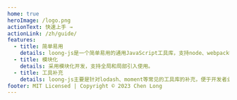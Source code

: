 ```yaml
---
home: true
heroImage: /logo.png
actionText: 快速上手 →
actionLink: /zh/guide/
features:
  - title: 简单易用
    details: loong-js是一个简单易用的通用JavaScript工具库，支持node、webpack等多种环境使用。
  - title: 模块化
    details: 采用模块化开发，支持全局和局部引入使用。
  - title: 工具补充
    details: loong-js主要是针对lodash、moment等常见的工具库的补充，便于开发者业务开发中使用。
footer: MIT Licensed | Copyright © 2023 Chen Long
---
```


